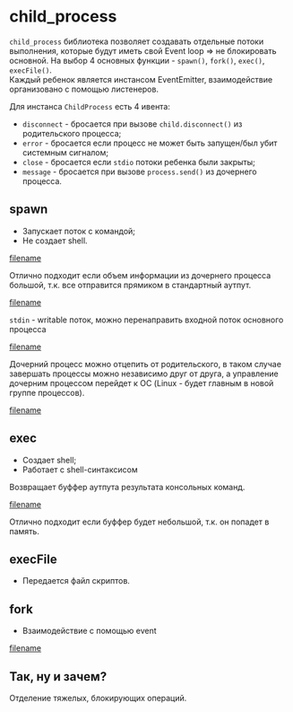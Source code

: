 # child_process

`child_process` библиотека позволяет создавать отдельные потоки выполнения, которые будут иметь свой Event loop => не блокировать основной. На выбор 4 основных функции - `spawn()`, `fork()`, `exec()`, `execFile()`.   
Каждый ребенок является инстансом EventEmitter, взаимодействие организовано с помощью листенеров.

Для инстанса `ChildProcess` есть 4 ивента:
- `disconnect` - бросается при вызове `child.disconnect()` из родительского процесса;
- `error` - бросается если процесс не может быть запущен/был убит системным сигналом;
- `close` - бросается если `stdio` потоки ребенка были закрыты;
- `message` - бросается при вызове `process.send()` из дочернего процесса.

## spawn
- Запускает поток с командой;
- Не создает shell.

[filename](childprocess.js ':include :type=code :fragment=childprocess')

Отлично подходит если объем информации из дочернего процесса большой, т.к. все отправится прямиком в стандартный аутпут.


[filename](childprocess.js ':include :type=code :fragment=stdio')

`stdin` - writable поток, можно перенаправить входной поток основного процесса 

[filename](childprocess.js ':include :type=code :fragment=stdin')

Дочерний процесс можно отцепить от родительского, в таком случае завершать процессы можно независимо друг от друга, а управление дочерним процессом перейдет к ОС (Linux - будет главным в новой группе процессов).

[filename](childprocess.js ':include :type=code :fragment=detach')

## exec
- Создает shell;
- Работает с shell-синтаксисом

Возвращает буффер аутпута результата консольных команд.

[filename](childprocess.js ':include :type=code :fragment=exec')

Отлично подходит если буффер будет небольшой, т.к. он попадет в память. 

## execFile
- Передается файл скриптов.

## fork
- Взаимодействие с помощью event

[filename](childprocess.js ':include :type=code :fragment=fork')

## Так, ну и зачем?

Отделение тяжелых, блокирующих операций.


